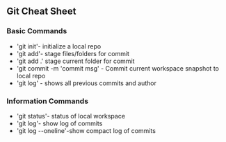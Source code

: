 ## Git Cheat Sheet

### Basic Commands
* 'git init'- initialize a local repo
* 'git add'- stage files/folders for commit
* 'git add .' stage current folder for commit
* 'git commit -m 'commit msg' - Commit current workspace snapshot to local repo
* 'git log' - shows all previous commits and author

### Information Commands
* 'git status'- status of local workspace
* 'git log'- show log of commits
* 'git log --oneline'-show compact log of commits
